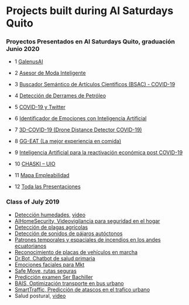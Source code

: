 # Projects built during AI Saturdays Quito


### Proyectos Presentados en AI Saturdays Quito, graduación Junio 2020


* 1 [GalenusAI](https://github.com/AI6-UIO/Galenus-AI)

* 2 [Asesor de Moda Inteligente](https://github.com/AI6-UIO/asesor-moda-inteligente)

* 3 [Buscador Semántico de Artículos Científicos (BSAC) - COVID-19](BSAC-COVID19)

* 4 [Detección de Derrames de Petróleo](https://github.com/AI6-UIO/derrames-petroleo) 

* 5 [COVID-19 y Twitter](https://github.com/AI6-UIO/COVID-19-Twitter)

* 6 [Identificador de Emociones con Inteligencia Artificial](identificador-emociones-AI) 

* 7 [3D-COVID-19 (Drone Distance Detector COVID-19)](https://github.com/AI6-UIO/3D-COVID19)

* 8 [GG-EAT (La mejor experiencia en comida)](https://github.com/AI6-UIO/GG-EAT)

* 9 [Inteligencia Artificial para la reactivación económica post COVID-19](https://github.com/AI6-UIO/NAMPI)

* 10 [CHASKI – UIO](https://github.com/AI6-UIO/CHASKI-UIO)

* 11 [Mapa Empleabilidad](https://github.com/AI6-UIO/mapa-empleabilidad)

* 12 [Toda las Presentaciones](https://github.com/AI6-UIO/Saturdays-AI-2nd-Presentaciones.git)



### Class of July 2019

- [Detección humedades](https://github.com/SaturdaysAI/Projects/blob/master/Quito/Julio2019/DeteccionHumedad_PITCH.pdf), [video](https://youtu.be/IPhFYPx00y0)
- [AIHomeSecurity, Videovigilancia para seguridad en el hogar](https://github.com/SaturdaysAI/Projects/blob/master/Quito/Julio2019/AiHomeSecurity_PITCH.pdf)
- [Detección de plagas agrícolas](https://github.com/SaturdaysAI/Projects/blob/master/Quito/Julio2019/DeteccionPlagas_PITCH.pdf)
- [Detección de sonidos de pájaros autóctonos](https://github.com/SaturdaysAI/Projects/blob/master/Quito/Julio2019/DeteccionSonidosPajaro_PITCH.pdf)
- [Patrones temporales y espaciales de incendios en los andes ecuatorianos](https://github.com/SaturdaysAI/Projects/blob/master/Quito/Julio2019/Incendios_PITCH.pdf)
- [Reconocimiento de placas de vehículos en marcha](https://github.com/SaturdaysAI/Projects/blob/master/Quito/Julio2019/Placas_PITCH.pdf)
- [Dr.Bot, Chatbot de salud primaria](https://github.com/SaturdaysAI/Projects/blob/master/Quito/Julio2019/DrBOT_PITCH.pdf)
- [Emociones faciales para Mkt](https://github.com/SaturdaysAI/Projects/blob/master/Quito/Julio2019/EmotionalMarketingResearch_PITCH.pdf)
- [Safe Move, rutas seguras](https://github.com/SaturdaysAI/Projects/blob/master/Quito/Julio2019/SafeMove_Pitch.pdf)
- [Predicción examen Ser Bachiller](https://github.com/SaturdaysAI/Projects/blob/master/Quito/Julio2019/SerBachillerAI_PITCH.pdf)
- [BAIS, Optimización transporte en bus urbano](https://github.com/SaturdaysAI/Projects/blob/master/Quito/Julio2019/BAIS_PITCH.pdf)
- [SmartTraffic, Predicción de atascos en el trafico urbano](https://github.com/SaturdaysAI/Projects/blob/master/Quito/Julio2019/SmartTraffifc_PITCH.pdf)
- Salud postural, [video](https://youtu.be/ZhLwCFxsju4)
